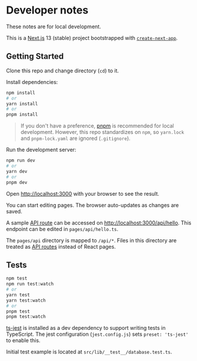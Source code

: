 # Developer notes

These notes are for local development.

This is a [Next.js](https://nextjs.org/) 13 (stable) project bootstrapped with [`create-next-app`](https://github.com/vercel/next.js/tree/canary/packages/create-next-app).

## Getting Started

Clone this repo and change directory (`cd`) to it.

Install dependencies:

```bash
npm install
# or
yarn install
# or
pnpm install
```

> If you don't have a preference, [pnpm](https://pnpm.io/) is recommended for local development.
> However, this repo standardizes on `npm`, so `yarn.lock` and `pnpm-lock.yaml` are ignored
> (`.gitignore`).

Run the development server:

```bash
npm run dev
# or
yarn dev
# or
pnpm dev
```

Open [http://localhost:3000](http://localhost:3000) with your browser to see the result.

You can start editing pages. The browser auto-updates as changes are saved.

A sample [API route](https://nextjs.org/docs/api-routes/introduction) can be accessed on [http://localhost:3000/api/hello](http://localhost:3000/api/hello). This endpoint can be edited in `pages/api/hello.ts`.

The `pages/api` directory is mapped to `/api/*`. Files in this directory are treated as [API routes](https://nextjs.org/docs/api-routes/introduction) instead of React pages.

## Tests

```bash
npm test
npm run test:watch
# or
yarn test
yarn test:watch
# or
pnpm test
pnpm test:watch
```

[ts-jest](https://kulshekhar.github.io/ts-jest/) is installed as a dev
dependency to support writing tests in TypeScript. The jest configuration
(`jest.config.js`) sets `preset: 'ts-jest'` to enable this.

Initial test example is located at `src/lib/__test__/database.test.ts`.

